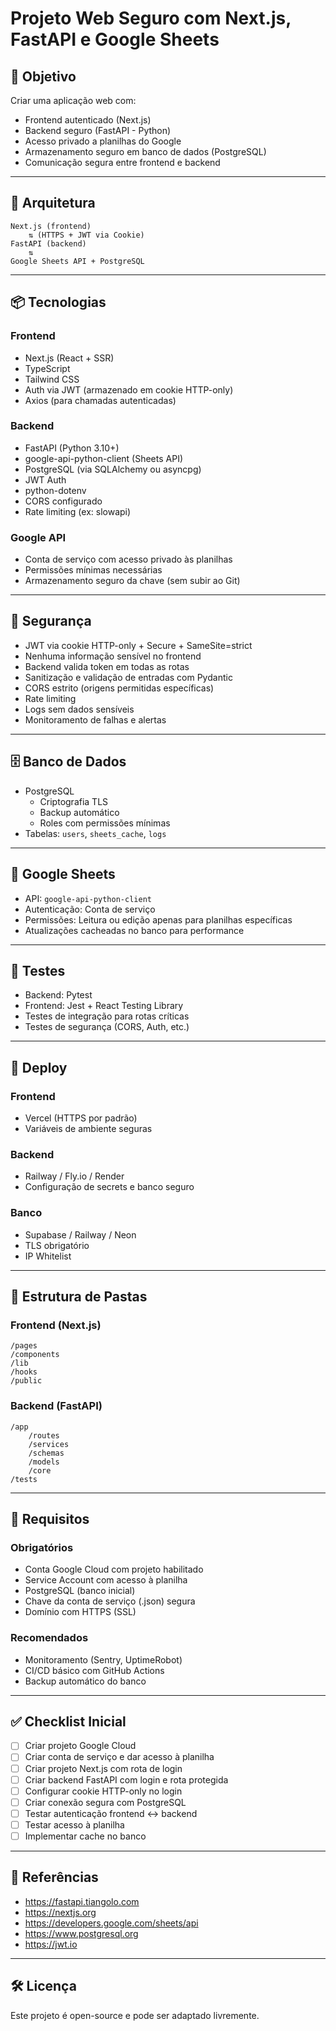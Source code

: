 # Projeto Web Seguro com Next.js, FastAPI e Google Sheets

## 🎯 Objetivo

Criar uma aplicação web com:

- Frontend autenticado (Next.js)
- Backend seguro (FastAPI - Python)
- Acesso privado a planilhas do Google
- Armazenamento seguro em banco de dados (PostgreSQL)
- Comunicação segura entre frontend e backend

---

## 🧱 Arquitetura

```
Next.js (frontend)
    ⇅ (HTTPS + JWT via Cookie)
FastAPI (backend)
    ⇅
Google Sheets API + PostgreSQL
```

---

## 📦 Tecnologias

### Frontend
- Next.js (React + SSR)
- TypeScript
- Tailwind CSS
- Auth via JWT (armazenado em cookie HTTP-only)
- Axios (para chamadas autenticadas)

### Backend
- FastAPI (Python 3.10+)
- google-api-python-client (Sheets API)
- PostgreSQL (via SQLAlchemy ou asyncpg)
- JWT Auth
- python-dotenv
- CORS configurado
- Rate limiting (ex: slowapi)

### Google API
- Conta de serviço com acesso privado às planilhas
- Permissões mínimas necessárias
- Armazenamento seguro da chave (sem subir ao Git)

---

## 🔐 Segurança

- JWT via cookie HTTP-only + Secure + SameSite=strict
- Nenhuma informação sensível no frontend
- Backend valida token em todas as rotas
- Sanitização e validação de entradas com Pydantic
- CORS estrito (origens permitidas específicas)
- Rate limiting
- Logs sem dados sensíveis
- Monitoramento de falhas e alertas

---

## 🗄️ Banco de Dados

- PostgreSQL
  - Criptografia TLS
  - Backup automático
  - Roles com permissões mínimas
- Tabelas: `users`, `sheets_cache`, `logs`

---

## 📑 Google Sheets

- API: `google-api-python-client`
- Autenticação: Conta de serviço
- Permissões: Leitura ou edição apenas para planilhas específicas
- Atualizações cacheadas no banco para performance

---

## 🧪 Testes

- Backend: Pytest
- Frontend: Jest + React Testing Library
- Testes de integração para rotas críticas
- Testes de segurança (CORS, Auth, etc.)

---

## 🚀 Deploy

### Frontend
- Vercel (HTTPS por padrão)
- Variáveis de ambiente seguras

### Backend
- Railway / Fly.io / Render
- Configuração de secrets e banco seguro

### Banco
- Supabase / Railway / Neon
- TLS obrigatório
- IP Whitelist

---

## 📁 Estrutura de Pastas

### Frontend (Next.js)
```
/pages
/components
/lib
/hooks
/public
```

### Backend (FastAPI)
```
/app
    /routes
    /services
    /schemas
    /models
    /core
/tests
```

---

## 📌 Requisitos

### Obrigatórios
- Conta Google Cloud com projeto habilitado
- Service Account com acesso à planilha
- PostgreSQL (banco inicial)
- Chave da conta de serviço (.json) segura
- Domínio com HTTPS (SSL)

### Recomendados
- Monitoramento (Sentry, UptimeRobot)
- CI/CD básico com GitHub Actions
- Backup automático do banco

---

## ✅ Checklist Inicial

- [ ] Criar projeto Google Cloud
- [ ] Criar conta de serviço e dar acesso à planilha
- [ ] Criar projeto Next.js com rota de login
- [ ] Criar backend FastAPI com login e rota protegida
- [ ] Configurar cookie HTTP-only no login
- [ ] Criar conexão segura com PostgreSQL
- [ ] Testar autenticação frontend <-> backend
- [ ] Testar acesso à planilha
- [ ] Implementar cache no banco

---

## 📎 Referências

- https://fastapi.tiangolo.com
- https://nextjs.org
- https://developers.google.com/sheets/api
- https://www.postgresql.org
- https://jwt.io

---

## 🛠️ Licença

Este projeto é open-source e pode ser adaptado livremente.

